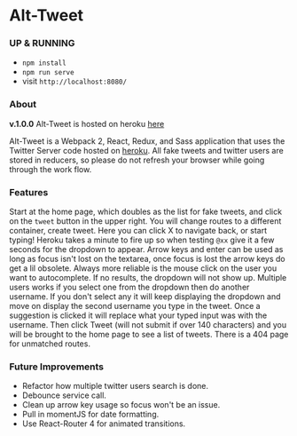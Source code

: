 # Alt-Tweet

### UP & RUNNING
* `npm install`
* `npm run serve`
* visit `http://localhost:8080/`

### About
**v.1.0.0**
Alt-Tweet is hosted on heroku [here](https://alt-tweet.herokuapp.com/#/)

Alt-Tweet is a Webpack 2, React, Redux, and Sass application that uses the Twitter Server code hosted on [heroku](https://alt-tweet-be.herokuapp.com/). All fake tweets and twitter users are stored in reducers, so please do not refresh your browser while going through the work flow.  

### Features
Start at the home page, which doubles as the list for fake tweets, and click on the `tweet` button in the upper right. You will change routes to a different container, create tweet. Here you can click X to navigate back, or start typing! Heroku takes a minute to fire up so when testing `@xx` give it a few seconds for the dropdown to appear. Arrow keys and enter can be used as long as focus isn't lost on the textarea, once focus is lost the arrow keys do get a lil obsolete. Always more reliable is the mouse click on the user you want to autocomplete. If no results, the dropdown will not show up. Multiple users works if you select one from the dropdown then do another username. If you don't select any it will keep displaying the dropdown and move on display the second username you type in the tweet. Once a suggestion is clicked it will replace what your typed input was with the username. Then click Tweet (will not submit if over 140 characters) and you will be brought to the home page to see a list of tweets. There is a 404 page for unmatched routes.

### Future Improvements
* Refactor how multiple twitter users search is done.
* Debounce service call.
* Clean up arrow key usage so focus won't be an issue.
* Pull in momentJS for date formatting.
* Use React-Router 4 for animated transitions.
